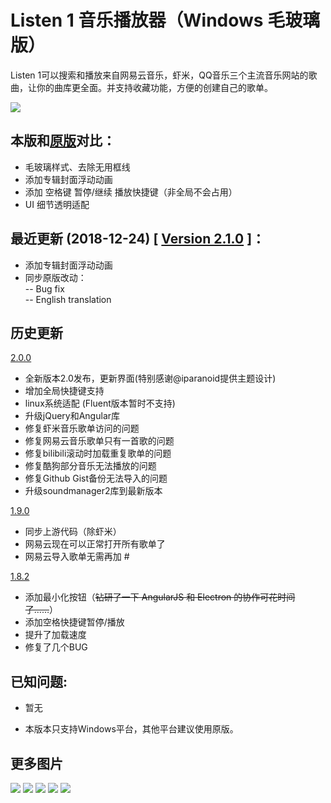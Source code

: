 Listen 1 音乐播放器（Windows 毛玻璃版）
=========================

Listen 1可以搜索和播放来自网易云音乐，虾米，QQ音乐三个主流音乐网站的歌曲，让你的曲库更全面。并支持收藏功能，方便的创建自己的歌单。

<img src="https://i.imgur.com/6WbDbTm.gif">
  
本版和[原版](https://github.com/listen1/listen1_desktop/releases/tag/v2.0.0)对比：
---- 
- 毛玻璃样式、去除无用框线
- 添加专辑封面浮动动画
- 添加 空格键 暂停/继续 播放快捷键（非全局不会占用）
- UI 细节透明适配
  
最近更新 (2018-12-24) [ [Version 2.1.0](https://github.com/oyrx/listen1_desktop_fluent/releases/tag/2.1.0) ]：
----
- 添加专辑封面浮动动画
- 同步原版改动：  
-- Bug fix  
-- English translation  


历史更新
----

[2.0.0](https://github.com/oyrx/listen1_desktop_fluent/releases/tag/2.0.0)
- 全新版本2.0发布，更新界面(特别感谢@iparanoid提供主题设计)
- 增加全局快捷键支持
- linux系统适配 (Fluent版本暂时不支持)
- 升级jQuery和Angular库
- 修复虾米音乐歌单访问的问题
- 修复网易云音乐歌单只有一首歌的问题
- 修复bilibili滚动时加载重复歌单的问题
- 修复酷狗部分音乐无法播放的问题
- 修复Github Gist备份无法导入的问题
- 升级soundmanager2库到最新版本

[1.9.0](https://github.com/oyrx/listen1_desktop_fluent/releases/tag/1.9.0)
- 同步上游代码（除虾米）
- 网易云现在可以正常打开所有歌单了
- 网易云导入歌单无需再加 #

[1.8.2](https://github.com/oyrx/listen1_desktop_fluent/releases/tag/1.8.2)
- 添加最小化按钮（<del>钻研了一下 AngularJS 和 Electron 的协作可花时间了……</del>）
- 添加空格快捷键暂停/播放
- 提升了加载速度
- 修复了几个BUG


已知问题:
----
- 暂无

* 本版本只支持Windows平台，其他平台建议使用原版。

更多图片
----
<img src="https://i.imgur.com/kwElmWb.png">
<img src="https://i.imgur.com/GLPK8LG.png">
<img src="https://i.imgur.com/pv9AvHs.png">
<img src="https://i.imgur.com/QnA0iUo.png">
<img src="https://i.imgur.com/CMpli2b.png">


